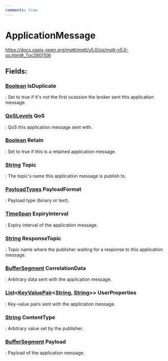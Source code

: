 ```yaml
---
comments: true
---
```

# ApplicationMessage

https://docs.oasis-open.org/mqtt/mqtt/v5.0/os/mqtt-v5.0-os.html#_Toc3901106 

## **Fields**:
### **[Boolean](https://learn.microsoft.com/en-us/dotnet/api/System.Boolean) IsDuplicate**
: Set to true if it's not the first ocassion the broker sent this application message. 
### **[QoSLevels](../Packets/QoSLevels.md) QoS**
: QoS this application message sent with. 
### **[Boolean](https://learn.microsoft.com/en-us/dotnet/api/System.Boolean) Retain**
: Set to true if this is a retained application message. 
### **[String](https://learn.microsoft.com/en-us/dotnet/api/System.String) Topic**
: The topic's name this application message is publish to. 
### **[PayloadTypes](../Packets/PayloadTypes.md) PayloadFormat**
: Payload type (binary or text). 
### **[TimeSpan](https://learn.microsoft.com/en-us/dotnet/api/System.TimeSpan) ExpiryInterval**
: Expiry interval of the application message. 
### **[String](https://learn.microsoft.com/en-us/dotnet/api/System.String) ResponseTopic**
: Topic name where the publisher waiting for a response to this application message. 
### **[BufferSegment](../../../HTTP/api-reference/Memory/BufferSegment.md) CorrelationData**
: Arbitrary data sent with the application message. 
### **[List](https://learn.microsoft.com/en-us/dotnet/api/System.Collections.Generic.List-1)&lt;[KeyValuePair](https://learn.microsoft.com/en-us/dotnet/api/System.Collections.Generic.KeyValuePair-2)&lt;[String](https://learn.microsoft.com/en-us/dotnet/api/System.String), [String](https://learn.microsoft.com/en-us/dotnet/api/System.String)&gt;&gt; UserProperties**
: Key-value pairs sent with the application message. 
### **[String](https://learn.microsoft.com/en-us/dotnet/api/System.String) ContentType**
: Arbitrary value set by the publisher. 
### **[BufferSegment](../../../HTTP/api-reference/Memory/BufferSegment.md) Payload**
: Payload of the application message. 
